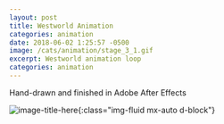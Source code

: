 ```yaml
---
layout: post
title: Westworld Animation
categories: animation
date: 2018-06-02 1:25:57 -0500
image: /cats/animation/stage_3_1.gif
excerpt: Westworld animation loop
categories: animation
---
```


Hand-drawn and finished in Adobe After Effects

![image-title-here](/assets/img/cats/animation/stage_3_1.gif){:class="img-fluid mx-auto d-block"}
